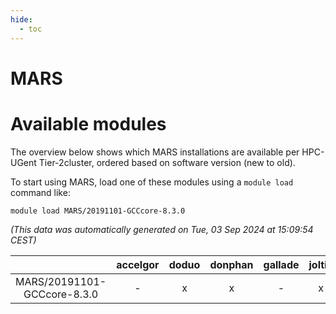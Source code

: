```yaml
---
hide:
  - toc
---
```


MARS
====

# Available modules


The overview below shows which MARS installations are available per HPC-UGent Tier-2cluster, ordered based on software version (new to old).

To start using MARS, load one of these modules using a `module load` command like:

```shell
module load MARS/20191101-GCCcore-8.3.0
```

*(This data was automatically generated on Tue, 03 Sep 2024 at 15:09:54 CEST)*  

| |accelgor|doduo|donphan|gallade|joltik|shinx|skitty|
| :---: | :---: | :---: | :---: | :---: | :---: | :---: | :---: |
|MARS/20191101-GCCcore-8.3.0|-|x|x|-|x|-|x|
